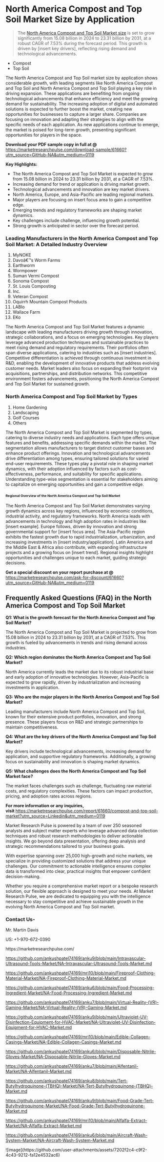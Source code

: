 <h1>North America Compost and Top Soil Market&nbsp;Size by Application</h1><blockquote><p>The <a href="https://marketresearchpulse.com/download-sample/61660?utm_source=GitHub-NA&amp;utm_medium=0119">North America Compost and Top Soil Market size</a> is set to grow significantly from 15.08 billion in 2024 to 23.31 billion by 2031, at a robust CAGR of 7.53% during the forecast period. This growth is driven by [insert key drivers], reflecting rising demand and technological advancements.</p></blockquote><ul><li>Compost<li> Top Soil</li></ul><p>The North America Compost and Top Soil market size by application shows considerable growth, with leading segments like North America Compost and Top Soil and North America Compost and Top Soil playing a key role in driving expansion. These applications are benefiting from ongoing technological advancements that enhance efficiency and meet the growing demand for sustainability. The increasing adoption of digital and automated solutions is expected to further boost the market, creating new opportunities for businesses to capture a larger share. Companies are focusing on innovation and adapting their strategies to align with the specific needs of each application. As new applications continue to emerge, the market is poised for long-term growth, presenting significant opportunities for players in the space.</p><p><strong>Download your PDF sample copy in full at @ </strong><a href="https://marketresearchpulse.com/download-sample/61660?utm_source=GitHub-NA&amp;utm_medium=0119">https://marketresearchpulse.com/download-sample/61660?utm_source=GitHub-NA&amp;utm_medium=0119</a></p><p><strong>Key Highlights: </strong></p><ul><li>The North America Compost and Top Soil Market is expected to grow from 15.08 billion in 2024 to 23.31 billion by 2031, at a CAGR of 7.53%.</li><li>Increasing demand for trend or application is driving market growth.</li><li>Technological advancements and innovation are key market drivers.</li><li>North America, Europe, and Asia-Pacific are leading regional markets.</li><li>Major players are focusing on insert focus area to gain a competitive edge.</li><li>Emerging trends and regulatory frameworks are shaping market dynamics.</li><li>Key challenges include challenge, influencing growth potential.</li><li>Strong growth is anticipated in sector over the forecast period.</li></ul><h3>Leading Manufacturers in the North America Compost and Top Soil Market: A Detailed Industry Overview</h3><ol><li>MyNOKE</li><li>Davoâ€™s Worm Farms</li><li>Earthworm</li><li>Wormpower</li><li>Suman Vermi Compost</li><li>Sonoma Compost</li><li>St. Louis Composting</li><li>Inc.</li><li>Veteran Compost</li><li>Oquirrh Mountain Compost Products</li><li>LABIo</li><li>Wallace Farm</li><li>EKo</li></ol><div class="flex max-w-full flex-col flex-grow"><div class="min-h-8 text-message flex w-full flex-col items-end gap-2 whitespace-normal break-words [.text-message+&amp;]:mt-5" dir="auto" data-message-author-role="assistant" data-message-id="fd8432e4-4910-450d-b182-61b7bfb0a01f" data-message-model-slug="gpt-4o"><div class="flex w-full flex-col gap-1 empty:hidden first:pt-[3px]"><div class="markdown prose w-full break-words dark:prose-invert light"><p>The North America Compost and Top Soil Market features a dynamic landscape with leading manufacturers driving growth through innovation, strategic collaborations, and a focus on emerging technologies. Key players leverage advanced production techniques and sustainable practices to meet rising demand and regulatory requirements. Their portfolios often span diverse applications, catering to industries such as [insert industries]. Competitive differentiation is achieved through continuous investment in R&amp;D, enabling the development of innovative products that address evolving customer needs. Market leaders also focus on expanding their footprint via acquisitions, partnerships, and distribution networks. This competitive environment fosters advancements, positioning the North America Compost and Top Soil Market for sustained growth.</p></div></div></div></div><h3>North America Compost and Top Soil Market by Types</h3><ol><li>Home Gardening<li> Landscaping<li> Golf Courses<li> Others</li></ol><div class="flex max-w-full flex-col flex-grow"><div class="min-h-8 text-message flex w-full flex-col items-end gap-2 whitespace-normal break-words [.text-message+&amp;]:mt-5" dir="auto" data-message-author-role="assistant" data-message-id="084470be-0bb7-4664-bddf-5156b4f41249" data-message-model-slug="gpt-4o-mini"><div class="flex w-full flex-col gap-1 empty:hidden first:pt-[3px]"><div class="markdown prose w-full break-words dark:prose-invert light"><p>The North America Compost and Top Soil Market is segmented by types, catering to diverse industry needs and applications. Each type offers unique features and benefits, addressing specific demands within the market. The segmentation allows manufacturers to target distinct customer bases and enhance product offerings. Innovation and technological advancements drive differentiation among types, ensuring tailored solutions for varied end-user requirements. These types play a pivotal role in shaping market dynamics, with their adoption influenced by factors such as cost-effectiveness, performance, and suitability for specific applications. Understanding type-wise segmentation is essential for stakeholders aiming to capitalize on emerging opportunities and gain a competitive edge.</p></div></div></div></div><h3><span style="font-size: 11px;">Regional Overview of the North America Compost and Top Soil Market</span></h3><div class="flex max-w-full flex-col flex-grow"><div class="min-h-8 text-message flex w-full flex-col items-end gap-2 whitespace-normal break-words [.text-message+&amp;]:mt-5" dir="auto" data-message-author-role="assistant" data-message-id="e9038762-ce64-4e30-91c9-9bd413514231" data-message-model-slug="gpt-4o-mini"><div class="flex w-full flex-col gap-1 empty:hidden first:pt-[3px]"><div class="markdown prose w-full break-words dark:prose-invert light"><p>The North America Compost and Top Soil Market demonstrates varying growth dynamics across key regions, influenced by economic conditions, industrial activity, and regulatory frameworks. North America leads with advancements in technology and high adoption rates in industries like [insert example]. Europe follows, driven by innovation and strong governmental support for [insert focus area]. The Asia-Pacific region exhibits the fastest growth due to rapid industrialization, urbanization, and increasing investments in [insert industry/application]. Latin America and the Middle East &amp; Africa also contribute, with expanding infrastructure projects and a growing focus on [insert trend]. Regional insights highlight opportunities and challenges unique to each market, guiding strategic decisions.</p></div></div></div></div><p><strong>Get a special discount on your report purchase at @ </strong><a href="https://marketresearchpulse.com/ask-for-discount/61660?utm_source=GitHub-NA&amp;utm_medium=0119">https://marketresearchpulse.com/ask-for-discount/61660?utm_source=GitHub-NA&amp;utm_medium=0119</a></p><h2>Frequently Asked Questions (FAQ) in the North America Compost and Top Soil Market</h2><p><strong>Q1: What is the growth forecast for the North America Compost and Top Soil Market?</strong></p><p>The North America Compost and Top Soil Market is projected to grow from 15.08 billion in 2024 to 23.31 billion by 2031, at a CAGR of 7.53%. This growth is fueled by advancements in trends and rising demand across industries.</p><p><strong>Q2: Which region dominates the North America Compost and Top Soil Market?</strong></p><p>North America currently leads the market due to its robust industrial base and early adoption of innovative technologies. However, Asia-Pacific is expected to grow rapidly, driven by industrialization and increasing investments in application.</p><p><strong>Q3: Who are the major players in the North America Compost and Top Soil Market?</strong></p><p>Leading manufacturers include North America Compost and Top Soil, known for their extensive product portfolios, innovation, and strong presence. These players focus on R&amp;D and strategic partnerships to maintain competitiveness.</p><p><strong>Q4: What are the key drivers of the North America Compost and Top Soil Market?</strong></p><p>Key drivers include technological advancements, increasing demand for application, and supportive regulatory frameworks. Additionally, a growing focus on sustainability and innovation is shaping market dynamics.</p><p><strong>Q5: What challenges does the North America Compost and Top Soil Market face?</strong></p><p>The market faces challenges such as challenge, fluctuating raw material costs, and regulatory complexities. These factors can impact production, pricing, and adoption rates across regions.</p><p><strong>For more information or any inquiries, visit&nbsp;</strong><a href="https://marketresearchpulse.com/report/61660/compost-and-top-soil-market?utm_source=Linkedin&utm_medium=0119">https://marketresearchpulse.com/report/61660/compost-and-top-soil-market?utm_source=Linkedin&utm_medium=0119</a></p><p>Market Research Pulse is powered by a team of over 250 seasoned analysts and subject matter experts who leverage advanced data collection techniques and robust research methodologies to deliver actionable insights. We go beyond data presentation, offering deep analysis and strategic recommendations tailored to your business goals.</p><p>With expertise spanning over 25,000 high-growth and niche markets, we specialize in providing customized solutions that address your unique challenges. Our commitment to actionable intelligence ensures complex data is transformed into clear, practical insights that empower confident decision-making.</p><p>Whether you require a comprehensive market report or a bespoke research solution, our flexible approach is designed to meet your needs. At Market Research Pulse, we are dedicated to equipping you with the intelligence necessary to stay competitive and achieve sustainable growth in the evolving North America Compost and Top Soil market.</p><h3><strong>Contact Us-</strong></h3><p>Mr. Martin Davis</p><p>US: +1-970-672-0390</p><p>https://marketresearchpulse.com/</p><p><a href="https://github.com/ankushpatel74169/anku9/blob/main/Intravascular-Ultrasound-Tools-Market/NA-Intravascular-Ultrasound-Tools-Market.md">https://github.com/ankushpatel74169/anku9/blob/main/Intravascular-Ultrasound-Tools-Market/NA-Intravascular-Ultrasound-Tools-Market.md</a></p><p><a href="https://github.com/ankushpatel74169/mri10/blob/main/Fireproof-Clothing-Material-Market/NA-Fireproof-Clothing-Material-Market.md">https://github.com/ankushpatel74169/mri10/blob/main/Fireproof-Clothing-Material-Market/NA-Fireproof-Clothing-Material-Market.md</a></p><p><a href="https://github.com/ankushpatel74169/anku6/blob/main/Food-Processing-Ingredient-Market/NA-Food-Processing-Ingredient-Market.md">https://github.com/ankushpatel74169/anku6/blob/main/Food-Processing-Ingredient-Market/NA-Food-Processing-Ingredient-Market.md</a></p><p><a href="https://github.com/ankushpatel74169/anku7/blob/main/Virtual-Reality-(VR)-Gaming-Market/NA-Virtual-Reality-(VR)-Gaming-Market.md">https://github.com/ankushpatel74169/anku7/blob/main/Virtual-Reality-(VR)-Gaming-Market/NA-Virtual-Reality-(VR)-Gaming-Market.md</a></p><p><a href="https://github.com/ankushpatel74169/anku9/blob/main/Ultraviolet-UV-Disinfection-Equipment-for-HVAC-Market/NA-Ultraviolet-UV-Disinfection-Equipment-for-HVAC-Market.md">https://github.com/ankushpatel74169/anku9/blob/main/Ultraviolet-UV-Disinfection-Equipment-for-HVAC-Market/NA-Ultraviolet-UV-Disinfection-Equipment-for-HVAC-Market.md</a></p><p><a href="https://github.com/ankushpatel74169/mri10/blob/main/Edible-Collagen-Casings-Market/NA-Edible-Collagen-Casings-Market.md">https://github.com/ankushpatel74169/mri10/blob/main/Edible-Collagen-Casings-Market/NA-Edible-Collagen-Casings-Market.md</a></p><p><a href="https://github.com/ankushpatel74169/anku6/blob/main/Disposable-Nitrile-Gloves-Market/NA-Disposable-Nitrile-Gloves-Market.md">https://github.com/ankushpatel74169/anku6/blob/main/Disposable-Nitrile-Gloves-Market/NA-Disposable-Nitrile-Gloves-Market.md</a></p><p><a href="https://github.com/ankushpatel74169/anku7/blob/main/Alfentanil-Market/NA-Alfentanil-Market.md">https://github.com/ankushpatel74169/anku7/blob/main/Alfentanil-Market/NA-Alfentanil-Market.md</a></p><p><a href="https://github.com/ankushpatel74169/anku8/blob/main/Tert-Butylhydroquinone-(TBHQ)-Market/NA-Tert-Butylhydroquinone-(TBHQ)-Market.md">https://github.com/ankushpatel74169/anku8/blob/main/Tert-Butylhydroquinone-(TBHQ)-Market/NA-Tert-Butylhydroquinone-(TBHQ)-Market.md</a></p><p><a href="https://github.com/ankushpatel74169/anku9/blob/main/Food-Grade-Tert-Butylhydroquinone-Market/NA-Food-Grade-Tert-Butylhydroquinone-Market.md">https://github.com/ankushpatel74169/anku9/blob/main/Food-Grade-Tert-Butylhydroquinone-Market/NA-Food-Grade-Tert-Butylhydroquinone-Market.md</a></p><p><a href="https://github.com/ankushpatel74169/mri10/blob/main/Alfalfa-Extract-Market/NA-Alfalfa-Extract-Market.md">https://github.com/ankushpatel74169/mri10/blob/main/Alfalfa-Extract-Market/NA-Alfalfa-Extract-Market.md</a></p><p><a href="https://github.com/ankushpatel74169/anku6/blob/main/Aircraft-Wash-System-Market/NA-Aircraft-Wash-System-Market.md">https://github.com/ankushpatel74169/anku6/blob/main/Aircraft-Wash-System-Market/NA-Aircraft-Wash-System-Market.md</a></p>
![image](https://github.com/user-attachments/assets/7202f2c4-c9f2-4c43-9212-fa12e4532ac6)
